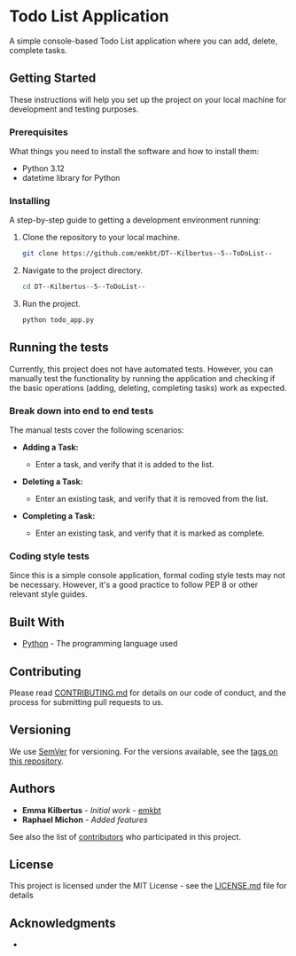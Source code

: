 # Todo List Application

A simple console-based Todo List application where you can add, delete, complete tasks.

## Getting Started

These instructions will help you set up the project on your local machine for development and testing purposes.

### Prerequisites

What things you need to install the software and how to install them:

- Python 3.12
- datetime library for Python

### Installing

A step-by-step guide to getting a development environment running:

1. Clone the repository to your local machine.

   ```bash
   git clone https://github.com/emkbt/DT--Kilbertus--5--ToDoList--

2. Navigate to the project directory.

   ```bash
   cd DT--Kilbertus--5--ToDoList--

3. Run the project.

   ```bash
   python todo_app.py

## Running the tests

Currently, this project does not have automated tests. However, you can manually test the functionality by running the application and checking if the basic operations (adding, deleting, completing tasks) work as expected.

### Break down into end to end tests

The manual tests cover the following scenarios:

- **Adding a Task:**
  - Enter a task, and verify that it is added to the list.

- **Deleting a Task:**
  - Enter an existing task, and verify that it is removed from the list.

- **Completing a Task:**
  - Enter an existing task, and verify that it is marked as complete.

### Coding style tests

Since this is a simple console application, formal coding style tests may not be necessary. However, it's a good practice to follow PEP 8 or other relevant style guides.

## Built With

* [Python](https://docs.python.org/release/3.12.1/) - The programming language used

## Contributing

Please read [CONTRIBUTING.md](https://gist.github.com/PurpleBooth/b24679402957c63ec426) for details on our code of conduct, and the process for submitting pull requests to us.

## Versioning

We use [SemVer](http://semver.org/) for versioning. For the versions available, see the [tags on this repository](https://github.com/emkbt/DT--Kilbertus--5--ToDoList--/tags). 

## Authors

* **Emma Kilbertus** - *Initial work* - [emkbt](https://github.com/emkbt)
* **Raphael Michon** - *Added features*

See also the list of [contributors](https://github.com/emkbt/DT--Kilbertus--5--ToDoList--/graphs/contributors) who participated in this project.

## License

This project is licensed under the MIT License - see the [LICENSE.md](LICENSE.md) file for details

## Acknowledgments

* 

